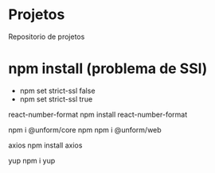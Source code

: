 # Projetos
 Repositorio de projetos


# npm install (problema de SSl)
- npm set strict-ssl false
- npm set strict-ssl true

react-number-format
npm install react-number-format

npm i @unform/core
npm
npm i @unform/web

axios 
npm install axios

yup
npm i yup

